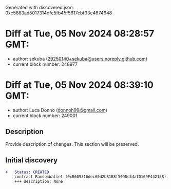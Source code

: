 Generated with discovered.json: 0xc5883ad5017314dfe5fb45f5617cbf33e4674648

# Diff at Tue, 05 Nov 2024 08:28:57 GMT:

- author: sekuba (<29250140+sekuba@users.noreply.github.com>)
- current block number: 248977
# Diff at Tue, 05 Nov 2024 08:39:10 GMT:

- author: Luca Donno (<donnoh99@gmail.com>)
- current block number: 249001

## Description

Provide description of changes. This section will be preserved.

## Initial discovery

```diff
+   Status: CREATED
    contract RandomWallet (0xB609316dec60d2bB1B8f50DDc54a7D169F442158)
    +++ description: None
```
